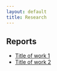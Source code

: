 ```yaml
---
layout: default
title: Research
---
```


## Reports

- [Title of work 1](#)
- [Title of work 2](#)

